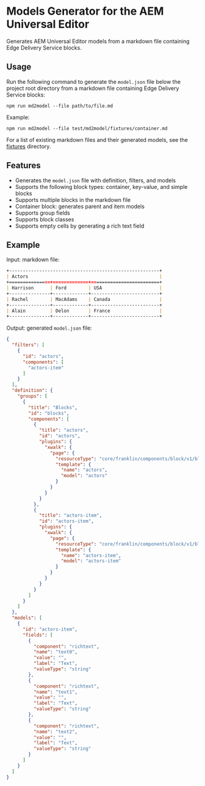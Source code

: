 # Models Generator for the AEM Universal Editor

Generates AEM Universal Editor models from a markdown file containing Edge Delivery Service blocks.

## Usage

Run the following command to generate the `model.json` file below the project root directory from a markdown file containing Edge Delivery Service blocks:
```
npm run md2model --file path/to/file.md
```
Example:
```
npm run md2model --file test/md2model/fixtures/container.md
```
For a list of existing markdown files and their generated models, see the [fixtures](https://github.com/jckautzmann/ue-model-generator/tree/gw-2024/test/md2model/fixtures) directory.

## Features

- Generates the `model.json` file with definition, filters, and models
- Supports the following block types: container, key-value, and simple blocks
- Supports multiple blocks in the markdown file
- Container block: generates parent and item models
- Supports group fields
- Supports block classes
- Supports empty cells by generating a rich text field

## Example

Input: markdown file:
```markdown
+-------------------------------------------------------+
| Actors                                                |
+===============+=============+=========================+
| Harrison      | Ford        | USA                     |
+---------------+-------------+-------------------------+
| Rachel        | MacAdams    | Canada                  |
+---------------+-------------+-------------------------+
| Alain         | Delon       | France                  |
+---------------+-------------+-------------------------+
```

Output: generated `model.json` file:
```json
{
  "filters": [
    {
      "id": "actors",
      "components": [
        "actors-item"
      ]
    }
  ],
  "definition": {
    "groups": [
      {
        "title": "Blocks",
        "id": "blocks",
        "components": [
          {
            "title": "actors",
            "id": "actors",
            "plugins": {
              "xwalk": {
                "page": {
                  "resourceType": "core/franklin/components/block/v1/block",
                  "template": {
                    "name": "actors",
                    "model": "actors"
                  }
                }
              }
            }
          },
          {
            "title": "actors-item",
            "id": "actors-item",
            "plugins": {
              "xwalk": {
                "page": {
                  "resourceType": "core/franklin/components/block/v1/block/item",
                  "template": {
                    "name": "actors-item",
                    "model": "actors-item"
                  }
                }
              }
            }
          }
        ]
      }
    ]
  },
  "models": [
    {
      "id": "actors-item",
      "fields": [
        {
          "component": "richtext",
          "name": "text0",
          "value": "",
          "label": "Text",
          "valueType": "string"
        },
        {
          "component": "richtext",
          "name": "text1",
          "value": "",
          "label": "Text",
          "valueType": "string"
        },
        {
          "component": "richtext",
          "name": "text2",
          "value": "",
          "label": "Text",
          "valueType": "string"
        }
      ]
    }
  ]
}
```
